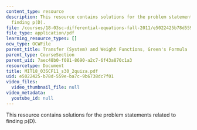```yaml
---
content_type: resource
description: This resource contains solutions for the problem statements related to
  finding p(D).
file: /courses/18-03sc-differential-equations-fall-2011/e5022425b78d559eba7c9b6738dc7f01_MIT18_03SCF11_s30_2quiza.pdf
file_type: application/pdf
learning_resource_types: []
ocw_type: OCWFile
parent_title: Transfer (System) and Weight Functions, Green's Formula
parent_type: CourseSection
parent_uid: 7aec48b0-f081-8690-a2c7-6f43a870c1a3
resourcetype: Document
title: MIT18_03SCF11_s30_2quiza.pdf
uid: e5022425-b78d-559e-ba7c-9b6738dc7f01
video_files:
  video_thumbnail_file: null
video_metadata:
  youtube_id: null
---
```

This resource contains solutions for the problem statements related to finding p(D).